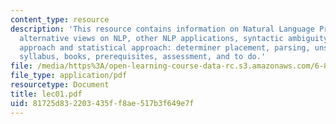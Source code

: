 ```yaml
---
content_type: resource
description: 'This resource contains information on Natural Language Processing (NLP),
  alternative views on NLP, other NLP applications, syntactic ambiguity, symbolic
  approach and statistical approach: determiner placement, parsing, unsupervised methods,
  syllabus, books, prerequisites, assessment, and to do.'
file: /media/https%3A/open-learning-course-data-rc.s3.amazonaws.com/6-864-advanced-natural-language-processing-fall-2005/81725d832203435ff8ae517b3f649e7f_lec01.pdf
file_type: application/pdf
resourcetype: Document
title: lec01.pdf
uid: 81725d83-2203-435f-f8ae-517b3f649e7f
---
```

